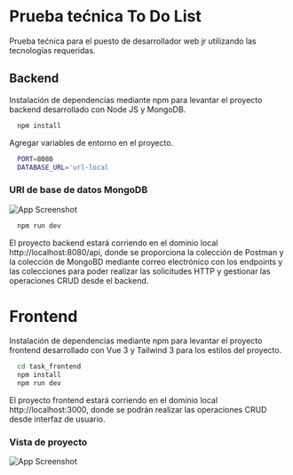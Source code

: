# Prueba tećnica To Do List

Prueba tećnica para el puesto de desarrollador web jr utilizando las tecnologías requeridas.


## Backend

Instalación de dependencias mediante npm para levantar el proyecto backend desarrollado con Node JS y MongoDB.

```bash
  npm install
```
Agregar variables de entorno en el proyecto.
    
```bash
  PORT=8080
  DATABASE_URL='url-local
```

### URI de base de datos MongoDB

![App Screenshot](https://i.postimg.cc/9X7r7g1D/Screenshot-from-2024-01-22-11-35-21.png)

```bash
  npm run dev
```
El proyecto backend estará corriendo en el dominio local http://localhost:8080/api, donde se proporciona la colección de Postman y la colección de MongoBD mediante correo electrónico con los endpoints y las colecciones para poder realizar las solicitudes HTTP y gestionar las operaciones CRUD desde el backend.


# Frontend
Instalación de dependencias mediante npm para levantar el proyecto frontend desarrollado con Vue 3 y Tailwind 3 para los estilos del proyecto.

```bash
  cd task_frontend
  npm install
  npm run dev
```
El proyecto frontend estará corriendo en el dominio local http://localhost:3000, donde se podrán realizar las operaciones CRUD desde interfaz de usuario.

### Vista de proyecto

![App Screenshot](https://i.postimg.cc/yYFkNVzf/Screenshot-from-2024-01-22-12-00-12.png)

